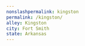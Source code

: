 ```yaml
---
﻿nonslashpermalink: kingston
permalink: /kingston/
alley: Kingston
city: Fort Smith
state: Arkansas
---
```


